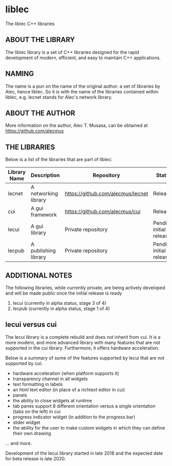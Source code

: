# liblec
The liblec C++ libraries

## ABOUT THE LIBRARY
The liblec library is a set of C++ libraries designed for the rapid development of modern, efficient, and easy to maintain C++ applications.

## NAMING
The name is a pun on the name of the original author: a set of libraries by Alec, hence liblec. So it is with the name of the libraries contained within liblec, e.g. lecnet stands for Alec's network library.

## ABOUT THE AUTHOR
More information on the author, Alec T. Musasa, can be obtained at https://github.com/alecmus

## THE LIBRARIES
Below is a list of the libraries that are part of liblec:

Library Name | Description          | Repository                        | Status
------------ | -------------------- | --------------------------------- | -------------
lecnet       | A networking library | https://github.com/alecmus/lecnet | Released
cui          | A gui framework      | https://github.com/alecmus/cui    | Released
lecui        | A gui library        | Private repository                | Pending initial release
lecpub       | A publishing library | Private repository                | Pending initial release

## ADDITIONAL NOTES
The following libraries, while currently private, are being actively developed and will be made public once the initial release is ready
1. lecui (currently in alpha status, stage 3 of 4)
2. lecpub (currently in alpha status, stage 1 of 4)

## lecui versus cui
The lecui library is a complete rebuild and does not inherit from cui. It is a more modern, and more advanced library with many features that are not supported in the cui library. Furthermore, it offers hardware acceleration.

Below is a summary of some of the features supported by lecui that are not supported by cui:

 * hardware acceleration (when platform supports it)
 * transparency channel in all widgets
 * text formatting in labels
 * an html text editor (in place of a richtext editor in cui)
 * panels
 * the ability to close widgets at runtime
 * tab panes support 8 different orientation versus a single orientation (tabs on the left) in cui
 * progress indicator widget (in addition to the progress bar)
 * slider widget
 * the ability for the user to make custom widgets in which they can define their own drawing
 
 ... and more.
 
 Development of the lecui library started in late 2018 and the expected date for beta release is late 2020.
